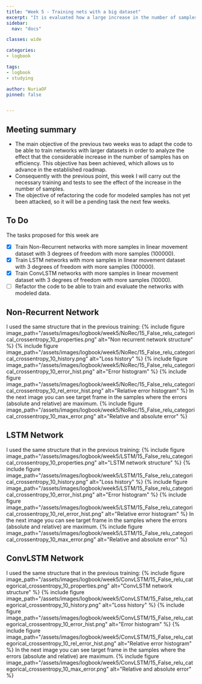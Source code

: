 ```yaml
---
title: "Week 5 - Training nets with a big dataset"
excerpt: "It is evaluated how a large increase in the number of samples affects the efficiency of the networks."
sidebar:
  nav: "docs"

classes: wide

categories:
- logbook

tags:
- logbook
- studying

author: NuriaOF
pinned: false


---
```


## Meeting summary
- The main objective of the previous two weeks was to adapt the code to be able to train networks with larger datasets in order to analyze the effect that the considerable increase in the number of samples has on efficiency. This objective has been achieved, which allows us to advance in the established roadmap.
- Consequently with the previous point, this week I will carry out the necessary training and tests to see the effect of the increase in the number of samples.
- The objective of refactoring the code for modeled samples has not yet been attacked, so it will be a pending task the next few weeks.

## To Do
The tasks proposed for this week are

- [X] Train Non-Recurrent networks with more samples in linear movement dataset with 3 degrees of freedom with more samples (100000).
- [X] Train LSTM networks with more samples in linear movement dataset with 3 degrees of freedom with more samples (100000).
- [X] Train ConvLSTM networks with more samples in linear movement dataset with 3 degrees of freedom with more samples (10000).
- [ ] Refactor the code to be able to train and evaluate the networks with modeled data.

## Non-Recurrent Network

I used the same structure that in the previous training:
{% include figure image_path="/assets/images/logbook/week5/NoRec/15_False_relu_categorical_crossentropy_10_properties.png" alt="Non recurrent network structure" %}
{% include figure image_path="/assets/images/logbook/week5/NoRec/15_False_relu_categorical_crossentropy_10_history.png" alt="Loss history" %}
{% include figure image_path="/assets/images/logbook/week5/NoRec/15_False_relu_categorical_crossentropy_10_error_hist.png" alt="Error histogram" %}
{% include figure image_path="/assets/images/logbook/week5/NoRec/15_False_relu_categorical_crossentropy_10_rel_error_hist.png" alt="Relative error histogram" %}
In the next image you can see target frame in the samples where the errors (absolute and relative) are maximum.
{% include figure image_path="/assets/images/logbook/week5/NoRec/15_False_relu_categorical_crossentropy_10_max_error.png" alt="Relative and absolute error" %}

## LSTM Network

I used the same structure that in the previous training:
{% include figure image_path="/assets/images/logbook/week5/LSTM/15_False_relu_categorical_crossentropy_10_properties.png" alt="LSTM network structure" %}
{% include figure image_path="/assets/images/logbook/week5/LSTM/15_False_relu_categorical_crossentropy_10_history.png" alt="Loss history" %}
{% include figure image_path="/assets/images/logbook/week5/LSTM/15_False_relu_categorical_crossentropy_10_error_hist.png" alt="Error histogram" %}
{% include figure image_path="/assets/images/logbook/week5/LSTM/15_False_relu_categorical_crossentropy_10_rel_error_hist.png" alt="Relative error histogram" %}
In the next image you can see target frame in the samples where the errors (absolute and relative) are maximum.
{% include figure image_path="/assets/images/logbook/week5/LSTM/15_False_relu_categorical_crossentropy_10_max_error.png" alt="Relative and absolute error" %}

## ConvLSTM Network

I used the same structure that in the previous training:
{% include figure image_path="/assets/images/logbook/week5/ConvLSTM/15_False_relu_categorical_crossentropy_10_properties.png" alt="ConvLSTM network structure" %}
{% include figure image_path="/assets/images/logbook/week5/ConvLSTM/15_False_relu_categorical_crossentropy_10_history.png" alt="Loss history" %}
{% include figure image_path="/assets/images/logbook/week5/ConvLSTM/15_False_relu_categorical_crossentropy_10_error_hist.png" alt="Error histogram" %}
{% include figure image_path="/assets/images/logbook/week5/ConvLSTM/15_False_relu_categorical_crossentropy_10_rel_error_hist.png" alt="Relative error histogram" %}
In the next image you can see target frame in the samples where the errors (absolute and relative) are maximum.
{% include figure image_path="/assets/images/logbook/week5/ConvLSTM/15_False_relu_categorical_crossentropy_10_max_error.png" alt="Relative and absolute error" %}
